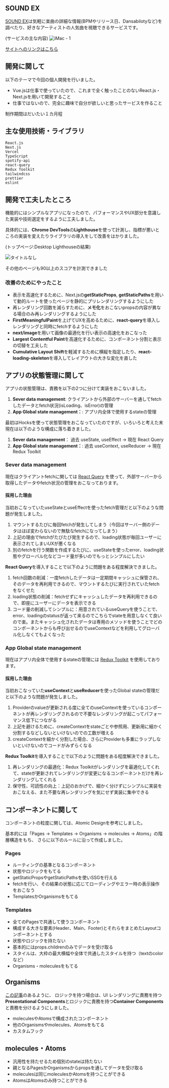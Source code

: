 ## SOUND EX

[SOUND EX](https://sound-ex.vercel.app/)は気軽に楽曲の詳細な情報(BPMやリリース日、Dansabilotyなど)を調べたり、好きなアーティストの人気曲を視聴できるサービスです。


(サービスの主な内容)
![iMac - 1](https://user-images.githubusercontent.com/27562468/133018070-fff08c3f-3150-4a6b-937c-4ac5d1fd3c7b.png)


[サイトへのリンクはこちら](https://sound-ex.vercel.app/)

## 開発に関して

以下のテーマで今回の個人開発を行いました。

- Vue.jsは仕事で使っていたので、これまで全く触ったことのないReact.js・Next.jsを用いて開発すること
- 仕事ではないので、完全に趣味で自分が欲しいと思ったサービスを作ること

制作期間はだいたい１カ月程

## 主な使用技術・ライブラリ

```
React.js
Next.js
Vercel
TypeScript
spotify-api
react-query
Redux Toolkit
tailwindcss
prettier
eslint
```

## 開発で工夫したところ

機能的にはシンプルなアプリになったので、パフォーマンスやUX部分を意識した実装や技術選定をするように工夫しました。

具体的には、**Chrome DevTools**の**Lighthouse**を使って計測し、指標が悪いところの実装を変えたりライブラリの導入をして改善をはかりました。

(トップページ:Desktop Lighthouseの結果)

![タイトルなし](https://user-images.githubusercontent.com/27562468/133018938-8e6996d7-219b-40bd-a359-1773881c401b.gif)

その他のページも90以上のスコアを計測できました


### 改善のためにやったこと

- 表示を高速化するために、Next.jsの**getStaticProps**, **getStaticPaths**を用いて動的ルートを使ったページを静的にプリレンダリングするようにした
- 再レンダリング回数を減らすために、**メモ化**をおこないpropsの内容が異なる場合のみ再レンダリングするようにした
- **FirstMeaningfulPaint**を上げてUXを高めるために、**react-query**を導入しレンダリングと同時にfetchするようにした
- **next/image**を用いて画像の最適化を行い表示の高速化をおこなった
- **Largest Contentful Paint**を高速化するために、コンポーネント分割と表示の切替を工夫した
- **Cumulative Layout Shift**を軽減するために横縦を指定したり、**react-loading-skeleton**を導入してレイアウトの大きな変化を直した

## アプリの状態管理に関して

アプリの状態管理は、責務を以下の2つに分けて実装をおこないました。

1. **Sever data management**: クライアントから外部のサーバーを通してfetchしたデータとfetch状況(isLoading、isError)の管理
2. **App Global state management：**: アプリ内全体で使用するstateの管理

最初はHocksを使って状態管理をおこなっていたのですが、いろいろと考えた末現在は以下のような構成に落ち着きました。

1. **Sever data management**： 過去 useState, useEffect -> 現在 React Query
2. **App Global state management：**: 過去 useContext, useReducer -> 現在 Redux Toolkit

### Sever data management

現在はクライアントfetchに関しては [React Query](https://react-query.tanstack.com/) を使って、外部サーバーから取得したデータやfetch状況の管理をおこなっております。

#### 採用した理由

当初おこなっていたuseStateとuseEffectを使ったfetch管理だと以下のような問題が発生しました。

1. マウントするたびに毎回fetchが発生してしまう（今回はサーバー側のデータはほぼ変わらないので無駄なfetchになってしまう）
2. 上記の理由でfetchがたびたび発生するので、loading状態が毎回ユーザーに表示されてしまいUXが悪くなる
3. 別のfetchを行う関数を作成するたびに、useStateを使ったerror、loading状態やグローバル化などコード量が多いのでもっとシンプルにしたい

**React Query**を導入することで以下のように問題をある程度解決できました。

1. fetch回数の削減：一度fetchしたデータは一定期間キャッシュに保管され、そのデータを再利用できるので、マウントするたびに実行されていたfetchをなくせた
2. loading状態の削減：fetchせずにキャッシュしたデータを再利用できるので、即座にユーザーにデータを表示できる
3. コード量の削減してシンプルに：用意されているuseQueryを使うことで、error、loadingのstatusが返って来るのでこちらでstateを用意しなくて良いので楽。またキャッシュ化されたデータは専用のメソッドを使うことでどのコンポーネントからも呼び出せるのでuseContextなどを利用してグローバル化しなくてもよくなった

### App Global state management

現在はアプリ内全体で使用するstateの管理には [Redux Toolkit](https://redux-toolkit.js.org/) を使用しております。

#### 採用した理由

当初おこなっていた**useContext**と**useReducer**を使ったGlobal stateの管理だと以下のような問題が発生しました。

1. Providerのvalueが更新される度に全てのuseContextを使っているコンポーネントが再レンダリングされるので不要なレンダリングが起こってパフォーマンス低下につながる
2. 上記を避けるために、createContextをstateごとや参照用、更新用に細かく分割するなどしないといけないのでの工数が増える
3. createContextを細かく分割した場合、さらにProviderも多重にラップしないといけないのでコードがみずらくなる

**Redux Toolkit**を導入することで以下のように問題をある程度解決できました。

1. 再レンダリングの最適化：Redux Toolkitがレンダリングを最適化してくれて、stateが更新されてレンダリングが変更になるコンポーネントだけを再レンダリングしてくれる
2. 保守性、可読性の向上：上記のおかげで、細かく分けずにシンプルに実装をおこなえる、また不要な再レンダリングを気にせず実装に集中できる

## コンポーネントに関して

コンポーネントの粒度に関しては、Atomic Designを参考にしました。

基本的には「Pages -> Templates -> Organisms -> molecules -> Atoms」の階層構造をもち、 さらに以下のルールに沿って作成しました。

### Pages

- ルーティングの基準となるコンポーネント
- 状態やロジックをもてる
- getStaticPropsやgetStaticPathsを使いSSGを行える
- fetchを行い、その結果の状態に応じてローディングやエラー時の表示操作をおこなう
- TemplatesかOrganismsをもてる

### Templates

- 全てのPagesで共通して使うコンポーネント
- 構成する大きな要素(Header、Main、Footer)とそれらをまとめたLayoutコンポーネントとする
- 状態やロジックを持たない
- 基本的にはprops.childrenのみでデータを受け取る
- スタイルは、大枠の最大横幅や全体で共通したスタイルを持つ（textのcolorなど）
- Organisms・moleculesをもてる

## Organisms

[この記事](https://medium.com/@dan_abramov/smart-and-dumb-components-7ca2f9a7c7d0)のあるように、
ロジックを持つ場合は、UI レンダリングに責務を持つ**Presentational Components**とロジックに責務を持つ**Container Components**と責務を分けるようにしました。

- moleculesやAtomsで構成されたコンポーネント
- 他のOrganismsやmolecules、Atomsをもてる
- カスタムフック

## molecules・Atoms

- 汎用性を持たせるため個別のstateは持たない
- 親となるPagesかOrganismsからpropsを通してデータを受け取る
- moleculesは同じmoleculesかAtomsを持つことができる
- AtomsはAtomsのみ持つことができる


